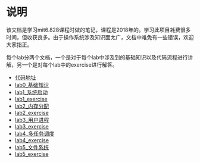 # 说明

该文档是学习mit6.828课程时做的笔记，课程是2018年的。学习此项目耗费很多时间，但收获良多。由于操作系统涉及知识面太广，文档中难免有一些错误，欢迎大家指正。

每个lab分两个文档，一个是对于每个lab中涉及到的基础知识以及代码流程进行讲解，另一个是对每个lab中的exercise进行解答。

* [代码地址](https://github.com/clamtian/mit6.828-2018)
* [lab0_基础知识](https://github.com/clamtian/VSCode/blob/master/Blog/mit6.828/mit6.828_lab0_%E5%9F%BA%E7%A1%80%E7%9F%A5%E8%AF%86.md)
* [lab1_系统启动](https://github.com/clamtian/VSCode/blob/master/Blog/mit6.828/mit6.828_lab1_%E7%B3%BB%E7%BB%9F%E5%90%AF%E5%8A%A8.md)
* [lab1_exercise](https://github.com/clamtian/VSCode/blob/master/Blog/mit6.828/mit6.828_lab1_exercise.md)
* [lab2_内存分配](https://github.com/clamtian/VSCode/blob/master/Blog/mit6.828/mit6.828_lab2_%E5%86%85%E5%AD%98%E5%88%86%E9%85%8D.md)
* [lab2_exercise](https://github.com/clamtian/VSCode/blob/master/Blog/mit6.828/mit6.828_lab2_exercise.md)
* [lab3_用户进程](https://github.com/clamtian/VSCode/blob/master/Blog/mit6.828/mit6.828_lab3_%E7%94%A8%E6%88%B7%E8%BF%9B%E7%A8%8B.md)
* [lab3_exercise](https://github.com/clamtian/VSCode/blob/master/Blog/mit6.828/mit6.828_lab3_exercise.md)
* [lab4_多任务调度](https://github.com/clamtian/VSCode/blob/master/Blog/mit6.828/mit6.828_lab4_%E5%A4%9A%E4%BB%BB%E5%8A%A1%E8%B0%83%E5%BA%A6.md)
* [lab4_exercise](https://github.com/clamtian/VSCode/blob/master/Blog/mit6.828/mit6.828_lab4_exercise.md)
* [lab5_文件系统](https://github.com/clamtian/VSCode/blob/master/Blog/mit6.828/mit6.828_lab5_%E6%96%87%E4%BB%B6%E7%B3%BB%E7%BB%9F.md)
* [lab5_exercise](https://github.com/clamtian/VSCode/blob/master/Blog/mit6.828/mit6.828_lab5_exercise.md)
















